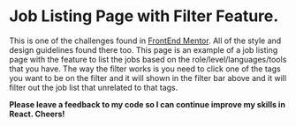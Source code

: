 <h1>Job Listing Page with Filter Feature.</h1>

This is one of the challenges found in [FrontEnd Mentor](https://www.frontendmentor.io/challenges/job-listings-with-filtering-ivstIPCt). All of the style and design guidelines found there too. This page is an example of a job listing page with the feature to list the jobs based on the role/level/languages/tools that you have.
The way the filter works is you need to click one of the tags you want to be on the filter and it will shown in the filter bar above and it will filter out the job list that unrelated to that tags.

<b>Please leave a feedback to my code so I can continue improve my skills in React. Cheers!</b>
